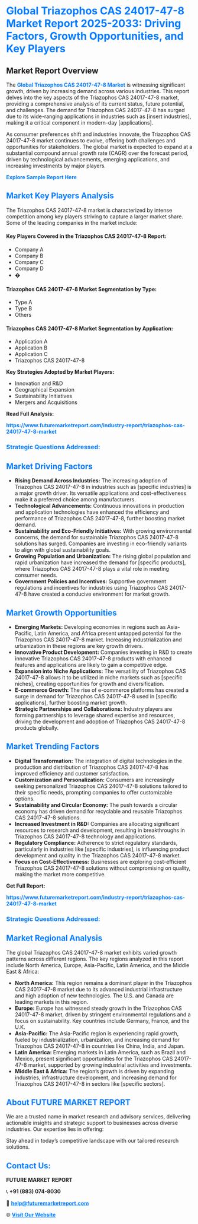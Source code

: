 <h1 style="color: #007BFF;">Global Triazophos CAS 24017-47-8 Market Report 2025-2033: Driving Factors, Growth Opportunities, and Key Players</h1>

<section id="overview">
<h2>Market Report Overview</h2>
<p>The <a href="https://www.futuremarketreport.com/industry-report/triazophos-cas-24017-47-8-market" style="color: #007BFF; text-decoration: none;"><strong>Global Triazophos CAS 24017-47-8 Market</strong></a> is witnessing significant growth, driven by increasing demand across various industries. This report delves into the key aspects of the Triazophos CAS 24017-47-8 market, providing a comprehensive analysis of its current status, future potential, and challenges. The demand for Triazophos CAS 24017-47-8 has surged due to its wide-ranging applications in industries such as [insert industries], making it a critical component in modern-day [applications].</p>
<p>As consumer preferences shift and industries innovate, the Triazophos CAS 24017-47-8 market continues to evolve, offering both challenges and opportunities for stakeholders. The global market is expected to expand at a substantial compound annual growth rate (CAGR) over the forecast period, driven by technological advancements, emerging applications, and increasing investments by major players.</p>
</section>

<section id="overview">
<p><a href="https://www.futuremarketreport.com/request-sample/reportId=116593" style="color: #007BFF; text-decoration: none;"><strong>Explore Sample Report Here</strong></a></p>
</section>

<section id="key-players">
<h2 style="color: #007BFF;">Market Key Players Analysis</h2>
<p>The Triazophos CAS 24017-47-8 market is characterized by intense competition among key players striving to capture a larger market share. Some of the leading companies in the market include:</p>
<h4>Key Players Covered in the Triazophos CAS 24017-47-8 Report:</h4>
<ul><li>Company A</li><li>Company B</li><li>Company C</li><li>Company D</li><li>�</li></ul>
<h4>Triazophos CAS 24017-47-8 Market Segmentation by Type:</h4>
<ul><li>Type A</li><li>Type B</li><li>Others</li></ul>

<h4>Triazophos CAS 24017-47-8 Market Segmentation by Application:</h4>
<ul><li>Application A</li><li>Application B</li><li>Application C</li><li>Triazophos CAS 24017-47-8</li></ul>
<p><strong>Key Strategies Adopted by Market Players:</strong></p>
<ul>
<li>Innovation and R&D</li>
<li>Geographical Expansion</li>
<li>Sustainability Initiatives</li>
<li>Mergers and Acquisitions</li>
</ul>
</section>

<section>
<p><strong>Read Full Analysis: </strong></p><a href="https://www.futuremarketreport.com/industry-report/triazophos-cas-24017-47-8-market" style="color: #007BFF; text-decoration: none;"><strong>https://www.futuremarketreport.com/industry-report/triazophos-cas-24017-47-8-market</strong></a>
<h3 style="color: #007BFF;">Strategic Questions Addressed:</h3>
</section>

<section id="driving-factors">
<h2 style="color: #007BFF;">Market Driving Factors</h2>
<ul>
<li><strong>Rising Demand Across Industries:</strong> The increasing adoption of Triazophos CAS 24017-47-8 in industries such as [specific industries] is a major growth driver. Its versatile applications and cost-effectiveness make it a preferred choice among manufacturers.</li>
<li><strong>Technological Advancements:</strong> Continuous innovations in production and application technologies have enhanced the efficiency and performance of Triazophos CAS 24017-47-8, further boosting market demand.</li>
<li><strong>Sustainability and Eco-Friendly Initiatives:</strong> With growing environmental concerns, the demand for sustainable Triazophos CAS 24017-47-8 solutions has surged. Companies are investing in eco-friendly variants to align with global sustainability goals.</li>
<li><strong>Growing Population and Urbanization:</strong> The rising global population and rapid urbanization have increased the demand for [specific products], where Triazophos CAS 24017-47-8 plays a vital role in meeting consumer needs.</li>
<li><strong>Government Policies and Incentives:</strong> Supportive government regulations and incentives for industries using Triazophos CAS 24017-47-8 have created a conducive environment for market growth.</li>
</ul>
</section>

<section id="growth-opportunities">
<h2 style="color: #007BFF;">Market Growth Opportunities</h2>
<ul>
<li><strong>Emerging Markets:</strong> Developing economies in regions such as Asia-Pacific, Latin America, and Africa present untapped potential for the Triazophos CAS 24017-47-8 market. Increasing industrialization and urbanization in these regions are key growth drivers.</li>
<li><strong>Innovative Product Development:</strong> Companies investing in R&D to create innovative Triazophos CAS 24017-47-8 products with enhanced features and applications are likely to gain a competitive edge.</li>
<li><strong>Expansion into Niche Applications:</strong> The versatility of Triazophos CAS 24017-47-8 allows it to be utilized in niche markets such as [specific niches], creating opportunities for growth and diversification.</li>
<li><strong>E-commerce Growth:</strong> The rise of e-commerce platforms has created a surge in demand for Triazophos CAS 24017-47-8 used in [specific applications], further boosting market growth.</li>
<li><strong>Strategic Partnerships and Collaborations:</strong> Industry players are forming partnerships to leverage shared expertise and resources, driving the development and adoption of Triazophos CAS 24017-47-8 products globally.</li>
</ul>
</section>

<section id="trending-factors">
<h2 style="color: #007BFF;">Market Trending Factors</h2>
<ul>
<li><strong>Digital Transformation:</strong> The integration of digital technologies in the production and distribution of Triazophos CAS 24017-47-8 has improved efficiency and customer satisfaction.</li>
<li><strong>Customization and Personalization:</strong> Consumers are increasingly seeking personalized Triazophos CAS 24017-47-8 solutions tailored to their specific needs, prompting companies to offer customizable options.</li>
<li><strong>Sustainability and Circular Economy:</strong> The push towards a circular economy has driven demand for recyclable and reusable Triazophos CAS 24017-47-8 solutions.</li>
<li><strong>Increased Investment in R&D:</strong> Companies are allocating significant resources to research and development, resulting in breakthroughs in Triazophos CAS 24017-47-8 technology and applications.</li>
<li><strong>Regulatory Compliance:</strong> Adherence to strict regulatory standards, particularly in industries like [specific industries], is influencing product development and quality in the Triazophos CAS 24017-47-8 market.</li>
<li><strong>Focus on Cost-Effectiveness:</strong> Businesses are exploring cost-efficient Triazophos CAS 24017-47-8 solutions without compromising on quality, making the market more competitive.</li>
</ul>
</section>

<section>
<p><strong>Get Full Report: </strong></p><a href="https://www.futuremarketreport.com/industry-report/triazophos-cas-24017-47-8-market" style="color: #007BFF; text-decoration: none;"><strong>https://www.futuremarketreport.com/industry-report/triazophos-cas-24017-47-8-market</strong></a>
<h3 style="color: #007BFF;">Strategic Questions Addressed:</h3>
</section>


<section id="regional-analysis">
<h2 style="color: #007BFF;">Market Regional Analysis</h2>
<p>The global Triazophos CAS 24017-47-8 market exhibits varied growth patterns across different regions. The key regions analyzed in this report include North America, Europe, Asia-Pacific, Latin America, and the Middle East & Africa:</p>
<ul>
<li><strong>North America:</strong> This region remains a dominant player in the Triazophos CAS 24017-47-8 market due to its advanced industrial infrastructure and high adoption of new technologies. The U.S. and Canada are leading markets in this region.</li>
<li><strong>Europe:</strong> Europe has witnessed steady growth in the Triazophos CAS 24017-47-8 market, driven by stringent environmental regulations and a focus on sustainability. Key countries include Germany, France, and the U.K.</li>
<li><strong>Asia-Pacific:</strong> The Asia-Pacific region is experiencing rapid growth, fueled by industrialization, urbanization, and increasing demand for Triazophos CAS 24017-47-8 in countries like China, India, and Japan.</li>
<li><strong>Latin America:</strong> Emerging markets in Latin America, such as Brazil and Mexico, present significant opportunities for the Triazophos CAS 24017-47-8 market, supported by growing industrial activities and investments.</li>
<li><strong>Middle East & Africa:</strong> The region’s growth is driven by expanding industries, infrastructure development, and increasing demand for Triazophos CAS 24017-47-8 in sectors like [specific sectors].</li>
</ul>
</section>

<footer>
<h2 style="color: #007BFF;">About FUTURE MARKET REPORT</h2>
<p>We are a trusted name in market research and advisory services, delivering actionable insights and strategic support to businesses across diverse industries. Our expertise lies in offering:</p>

<p>Stay ahead in today’s competitive landscape with our tailored research solutions.</p>

<h2 style="color: #007BFF;">Contact Us:</h2>
<p><strong>FUTURE MARKET REPORT</strong></p>
<p>📞 <strong>+91 (883) 074-8030</strong></p>
<p>📧 <strong><a href="mailto:help@futuremarketreport.com" style="color: #007BFF;">help@futuremarketreport.com</a></strong></p>
<p>🌐 <strong><a href="https://www.futuremarketreport.com/" style="color: #007BFF;">Visit Our Website</a></strong></p>
</footer>